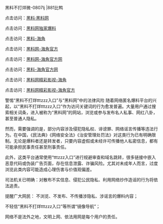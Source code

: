 黑料不打烊微-0807lj |881比鸭

点击访问：<a href="https://heiliaolvzlu3.pages.dev">黑料·黑料网</a>

点击访问：<a href="https://heiliaoyvnrda.pages.dev">黑料网独家爆料</a>

点击访问：<a href="https://heiliaokof3cy.pages.dev">黑料-海角</a>

点击访问：<a href="https://heiliaotlyq53.pages.dev">黑料网-海角官方</a>

点击访问：<a href="https://heiliao3gvg9x.pages.dev">黑料网-海角官方网</a>

点击访问：<a href="https://jha.pages.dev/">黑料-海角官方网</a>

点击访问：<a href="https://heiliaoxfe5rb.pages.dev">黑料网精彩影视-海角</a>

点击访问：<a href="https://heiliaoubleqx.pages.dev">黑料网精彩影视-海角官方</a>

警惕“黑料不打烊tttzzz入口”与“黑料网”中的法律风险
随着网络匿名爆料平台的兴起，以“黑料不打烊tttzzz入口”作为访问关键词的行为愈发普遍。大量用户通过搜索相关词条，进入被称为“黑料网”的网站，浏览或参与发布名人私事、网红八卦，甚至普通人隐私。

然而，需要强调的是，部分内容涉及侵犯隐私权、诽谤罪、网络谣言传播等违法行为。在中国，《民法典》《网络安全法》《治安管理处罚法》对这类行为已有明确限制。无论是爆料者还是转发者，只要内容虚假或未经许可传播他人私密信息，都有可能承担民事责任甚至刑事责任。

此外，这类平台通常使用“tttzzz入口”进行规避审查和域名跳转，很多链接中嵌入恶意代码或伪装广告页面，存在信息泄露、诈骗风险。尤其对未成年人而言，过度浏览此类内容可能造成心理伤害与价值观偏差。

司法机关已明确：对散布不实信息、侵犯公民隐私、利用网络炒作造谣的行为将依法追责。

提醒广大网民：
不浏览、不发布、不传播涉隐私、涉谣言的爆料内容；

不轻信“黑料不打烊tttzzz入口”等所谓“镜像导航”；

网络不是法外之地，文明上网、依法用网是每个用户的责任。
